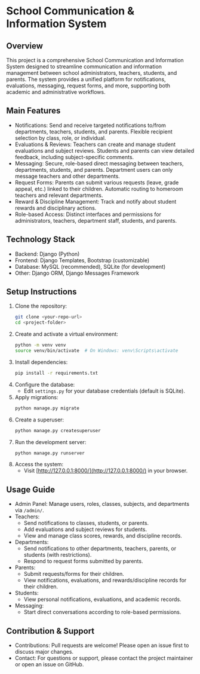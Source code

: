 # School Communication & Information System

## Overview
This project is a comprehensive School Communication and Information System designed to streamline communication and information management between school administrators, teachers, students, and parents. The system provides a unified platform for notifications, evaluations, messaging, request forms, and more, supporting both academic and administrative workflows.

## Main Features
- Notifications: Send and receive targeted notifications to/from departments, teachers, students, and parents. Flexible recipient selection by class, role, or individual.
- Evaluations & Reviews: Teachers can create and manage student evaluations and subject reviews. Students and parents can view detailed feedback, including subject-specific comments.
- Messaging: Secure, role-based direct messaging between teachers, departments, students, and parents. Department users can only message teachers and other departments.
- Request Forms: Parents can submit various requests (leave, grade appeal, etc.) linked to their children. Automatic routing to homeroom teachers and relevant departments.
- Reward & Discipline Management: Track and notify about student rewards and disciplinary actions.
- Role-based Access: Distinct interfaces and permissions for administrators, teachers, department staff, students, and parents.

## Technology Stack
- Backend: Django (Python)
- Frontend: Django Templates, Bootstrap (customizable)
- Database: MySQL (recommended), SQLite (for development)
- Other: Django ORM, Django Messages Framework

## Setup Instructions
1. Clone the repository:
   ```bash
   git clone <your-repo-url>
   cd <project-folder>
   ```
2. Create and activate a virtual environment:
   ```bash
   python -m venv venv
   source venv/bin/activate  # On Windows: venv\Scripts\activate
   ```
3. Install dependencies:
   ```bash
   pip install -r requirements.txt
   ```
4. Configure the database:
   - Edit `settings.py` for your database credentials (default is SQLite).
5. Apply migrations:
   ```bash
   python manage.py migrate
   ```
6. Create a superuser:
   ```bash
   python manage.py createsuperuser
   ```
7. Run the development server:
   ```bash
   python manage.py runserver
   ```
8. Access the system:
   - Visit [http://127.0.0.1:8000/](http://127.0.0.1:8000/) in your browser.

## Usage Guide
- Admin Panel: Manage users, roles, classes, subjects, and departments via `/admin/`.
- Teachers:
  - Send notifications to classes, students, or parents.
  - Add evaluations and subject reviews for students.
  - View and manage class scores, rewards, and discipline records.
- Departments:
  - Send notifications to other departments, teachers, parents, or students (with restrictions).
  - Respond to request forms submitted by parents.
- Parents:
  - Submit requests/forms for their children.
  - View notifications, evaluations, and rewards/discipline records for their children.
- Students:
  - View personal notifications, evaluations, and academic records.
- Messaging:
  - Start direct conversations according to role-based permissions.

## Contribution & Support
- Contributions: Pull requests are welcome! Please open an issue first to discuss major changes.
- Contact: For questions or support, please contact the project maintainer or open an issue on GitHub.